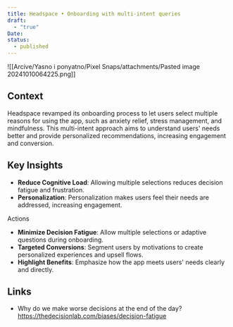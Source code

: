 ```yaml
---
title: Headspace • Onboarding with multi-intent queries
draft:
  - "true"
Date: 
status:
  - published
---
```

![[Arcive/Yasno i ponyatno/Pixel Snaps/attachments/Pasted image 20241010064225.png]]

## Context
Headspace revamped its onboarding process to let users select multiple reasons for using the app, such as anxiety relief, stress management, and mindfulness. This multi-intent approach aims to understand users' needs better and provide personalized recommendations, increasing engagement and conversion.

## Key Insights

- **Reduce Cognitive Load**: Allowing multiple selections reduces decision fatigue and frustration.
- **Personalization**: Personalization makes users feel their needs are addressed, increasing engagement.

Actions

- **Minimize Decision Fatigue**: Allow multiple selections or adaptive questions during onboarding.
- **Targeted Conversions**: Segment users by motivations to create personalized experiences and upsell flows.
- **Highlight Benefits**: Emphasize how the app meets users' needs clearly and directly.

## Links 
- Why do we make worse decisions at the end of the day? https://thedecisionlab.com/biases/decision-fatigue